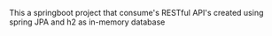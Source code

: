 This a springboot project that consume's RESTful API's created using spring JPA and h2 as in-memory database
